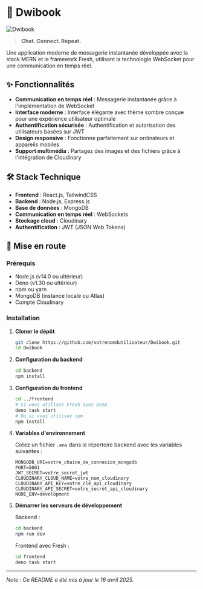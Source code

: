 # 💬 Dwibook

![Dwibook](https://via.placeholder.com/800x400?text=Dwibook)

> **Chat. Connect. Repeat.**

Une application moderne de messagerie instantanée développée avec la stack MERN et le framework Fresh, utilisant la technologie WebSocket pour une communication en temps réel.

## ✨ Fonctionnalités

- **Communication en temps réel** : Messagerie instantanée grâce à l'implémentation de WebSocket
- **Interface moderne** : Interface élégante avec thème sombre conçue pour une expérience utilisateur optimale
- **Authentification sécurisée** : Authentification et autorisation des utilisateurs basées sur JWT
- **Design responsive** : Fonctionne parfaitement sur ordinateurs et appareils mobiles
- **Support multimédia** : Partagez des images et des fichiers grâce à l'intégration de Cloudinary

## 🛠️ Stack Technique

- **Frontend** : React.js, TailwindCSS
- **Backend** : Node.js, Express.js
- **Base de données** : MongoDB
- **Communication en temps réel** : WebSockets
- **Stockage cloud** : Cloudinary
- **Authentification** : JWT (JSON Web Tokens)

## 🚀 Mise en route

### Prérequis

- Node.js (v14.0 ou ultérieur)
- Deno (v1.30 ou ultérieur)
- npm ou yarn
- MongoDB (instance locale ou Atlas)
- Compte Cloudinary

### Installation

1. **Cloner le dépôt**
   ```bash
   git clone https://github.com/votrenomdutilisateur/Dwibook.git
   cd Dwibook
   ```

2. **Configuration du backend**
   ```bash
   cd backend
   npm install
   ```

3. **Configuration du frontend**
   ```bash
   cd ../frontend
   # Si vous utilisez Fresh avec Deno
   deno task start
   # Ou si vous utilisez npm
   npm install
   ```

4. **Variables d'environnement**
   
   Créez un fichier `.env` dans le répertoire backend avec les variables suivantes :
   ```
   MONGODB_URI=votre_chaine_de_connexion_mongodb
   PORT=5001
   JWT_SECRET=votre_secret_jwt
   CLOUDINARY_CLOUD_NAME=votre_nom_cloudinary
   CLOUDINARY_API_KEY=votre_clé_api_cloudinary
   CLOUDINARY_API_SECRET=votre_secret_api_cloudinary
   NODE_ENV=development
   ```

5. **Démarrer les serveurs de développement**
   
   Backend :
   ```bash
   cd backend
   npm run dev
   ```
   
   Frontend avec Fresh :
   ```bash
   cd frontend
   deno task start
   ```

---

*Note : Ce README a été mis à jour le 16 avril 2025.*
